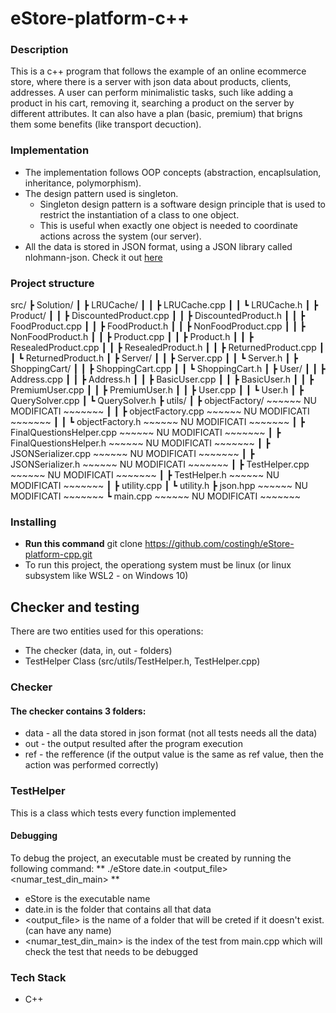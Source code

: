 # eStore-platform-c++

### Description

This is a c++ program that follows the example of an online ecommerce store, where there is a server with json data about products, clients, addresses. A user can perform minimalistic tasks, such like adding a product in his cart, removing it, searching a product on the server by different attributes. It can also have a plan (basic, premium) that brigns them some benefits (like transport decuction).

### Implementation

* The implementation follows OOP concepts (abstraction, encaplsulation, inheritance, polymorphism). 
* The design pattern used is singleton.
	* Singleton design pattern is a software design principle that is used to restrict the instantiation of a class to one object. 
	* This is useful when exactly one object is needed to coordinate actions across the system (our server). 
* All the data is stored in JSON format, using a JSON library called nlohmann-json. Check it out [here](https://github.com/nlohmann/json) 

### Project structure

src/
┣ Solution/
┃ ┣ LRUCache/
┃ ┃ ┣ LRUCache.cpp
┃ ┃ ┗ LRUCache.h
┃ ┣ Product/
┃ ┃ ┣ DiscountedProduct.cpp
┃ ┃ ┣ DiscountedProduct.h
┃ ┃ ┣ FoodProduct.cpp
┃ ┃ ┣ FoodProduct.h
┃ ┃ ┣ NonFoodProduct.cpp
┃ ┃ ┣ NonFoodProduct.h
┃ ┃ ┣ Product.cpp
┃ ┃ ┣ Product.h
┃ ┃ ┣ ResealedProduct.cpp
┃ ┃ ┣ ResealedProduct.h
┃ ┃ ┣ ReturnedProduct.cpp
┃ ┃ ┗ ReturnedProduct.h
┃ ┣ Server/
┃ ┃ ┣ Server.cpp
┃ ┃ ┗ Server.h
┃ ┣ ShoppingCart/
┃ ┃ ┣ ShoppingCart.cpp
┃ ┃ ┗ ShoppingCart.h
┃ ┣ User/
┃ ┃ ┣ Address.cpp
┃ ┃ ┣ Address.h
┃ ┃ ┣ BasicUser.cpp
┃ ┃ ┣ BasicUser.h
┃ ┃ ┣ PremiumUser.cpp
┃ ┃ ┣ PremiumUser.h
┃ ┃ ┣ User.cpp
┃ ┃ ┗ User.h
┃ ┣ QuerySolver.cpp
┃ ┗ QuerySolver.h
┣ utils/ 
┃ ┣ objectFactory/ ~~~~~~ NU MODIFICATI ~~~~~~~
┃ ┃ ┣ objectFactory.cpp ~~~~~~ NU MODIFICATI ~~~~~~~
┃ ┃ ┗ objectFactory.h ~~~~~~ NU MODIFICATI ~~~~~~~
┃ ┣ FinalQuestionsHelper.cpp ~~~~~~ NU MODIFICATI ~~~~~~~
┃ ┣ FinalQuestionsHelper.h ~~~~~~ NU MODIFICATI ~~~~~~~
┃ ┣ JSONSerializer.cpp ~~~~~~ NU MODIFICATI ~~~~~~~
┃ ┣ JSONSerializer.h ~~~~~~ NU MODIFICATI ~~~~~~~
┃ ┣ TestHelper.cpp ~~~~~~ NU MODIFICATI ~~~~~~~
┃ ┣ TestHelper.h ~~~~~~ NU MODIFICATI ~~~~~~~
┃ ┣ utility.cpp
┃ ┗ utility.h
┣ json.hpp ~~~~~~ NU MODIFICATI ~~~~~~~
┗ main.cpp ~~~~~~ NU MODIFICATI ~~~~~~~

### Installing

* **Run this command** git clone https://github.com/costingh/eStore-platform-cpp.git
* To run this project, the operationg system must be linux (or linux subsystem like WSL2 - on Windows 10)

## Checker and testing

There are two entities used for this operations:
* The checker (data, in, out - folders)
* TestHelper Class (src/utils/TestHelper.h, TestHelper.cpp)

### Checker

#### The checker contains 3 folders:
* data - all the data stored in json format (not all tests needs all the data)
* out - the output resulted after the program execution
* ref - the refference (if the output value is the same as ref value, then the action was performed correctly)

### TestHelper

This is a class which tests every function implemented

#### Debugging

To debug the project, an executable must be created by running the following command: ** ./eStore date.in <output_file> <numar_test_din_main> **
* eStore is the executable name
* date.in is the folder that contains all that data
* <output_file> is the name of a folder that will be creted if it doesn't exist. (can have any name)
* <numar_test_din_main> is the index of the test from main.cpp which will check the test that needs to be debugged

### Tech Stack
* C++
